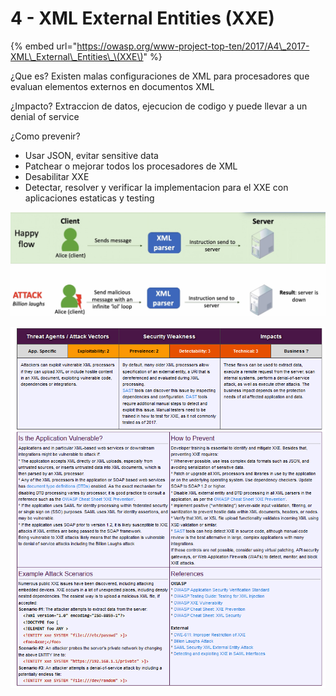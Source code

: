 # 4 - XML External Entities \(XXE\)

{% embed url="https://owasp.org/www-project-top-ten/2017/A4\_2017-XML\_External\_Entities\_\(XXE\)" %}

¿Que es? Existen malas configuraciones de XML para procesadores que evaluan elementos externos en documentos XML

¿Impacto? Extraccion de datos, ejecucion de codigo y puede llevar a un denial of service

¿Como prevenir?

* Usar JSON, evitar sensitive data 
* Patchear o mejorar todos los procesadores de XML
* Desabilitar XXE 
* Detectar, resolver y verificar la implementacion para el XXE con aplicaciones estaticas y testing

![](../../../.gitbook/assets/imagen%20%28435%29.png)

![](../../../.gitbook/assets/imagen%20%28428%29.png)

